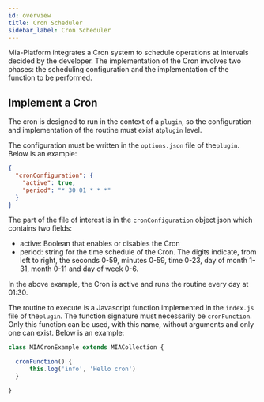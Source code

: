 ```yaml
---
id: overview
title: Cron Scheduler
sidebar_label: Cron Scheduler
---
```


<!--
WARNING: this file was automatically generated by Mia-Platform Doc Aggregator.
DO NOT MODIFY IT BY HAND.
Instead, modify the source file and run the aggregator to regenerate this file.
-->

Mia-Platform integrates a Cron system to schedule operations at intervals decided by the developer.
The implementation of the Cron involves two phases: the scheduling configuration and the implementation of the function to be performed.

## Implement a Cron

The cron is designed to run in the context of a `plugin`, so the configuration and implementation of the routine must exist at`plugin` level.

The configuration must be written in the `options.json` file of the`plugin`. Below is an example:

```json
{
  "cronConfiguration": {
    "active": true,
    "period": "* 30 01 * * *"
  }
}
```

The part of the file of interest is in the `cronConfiguration` object json which contains two fields:

* active: Boolean that enables or disables the Cron
* period: string for the time schedule of the Cron. The digits indicate, from left to right, the seconds 0-59, minutes 0-59, time 0-23, day of month 1-31, month 0-11 and day of week 0-6.

In the above example, the Cron is active and runs the routine every day at 01:30.

The routine to execute is a Javascript function implemented in the `index.js` file of the`plugin`. The function signature must necessarily be `cronFunction`. Only this function can be used, with this name, without arguments and only one can exist.
Below is an example:

```js
class MIACronExample extends MIACollection {

  cronFunction() {
      this.log('info', 'Hello cron')
  }

}
```
